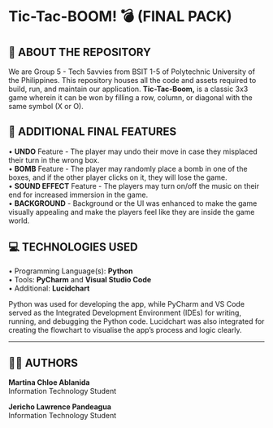 # Tic-Tac-BOOM! 💣 (FINAL PACK)

## 📌 ABOUT THE REPOSITORY

We are Group 5 - Tech 5avvies from BSIT 1-5 of Polytechnic University of the Philippines. This repository houses all the code and assets required to build, run, and maintain our application. **Tic-Tac-Boom,** is a classic 3x3 game wherein it can be won by filling a row, column, or diagonal with the same symbol (X or O).  


## 🚀 ADDITIONAL FINAL FEATURES

• **UNDO** Feature - The player may undo their move in case they misplaced their turn in the wrong box.  
• **BOMB** Feature - The player may randomly place a bomb in one of the boxes, and if the other player clicks on it, they will lose the game.  
• **SOUND EFFECT** Feature - The players may turn on/off the music on their end for increased immersion in the game.  
• **BACKGROUND** - Background or the UI was enhanced to make the game visually appealing and make the players feel like they are inside the game world.  


## 💻 TECHNOLOGIES USED

• Programming Language(s): **Python**  
• Tools: **PyCharm** and **Visual Studio Code**  
• Additional: **Lucidchart**


Python was used for developing the app, while PyCharm and VS Code served as the Integrated Development Environment (IDEs) for writing, running, and debugging the Python code. Lucidchart was also integrated for creating the flowchart to visualise the app’s process and logic clearly.

---

## 🙋‍♀️ AUTHORS

**Martina Chloe Ablanida**  
Information Technology Student  

**Jericho Lawrence Pandeagua**  
Information Technology Student  

